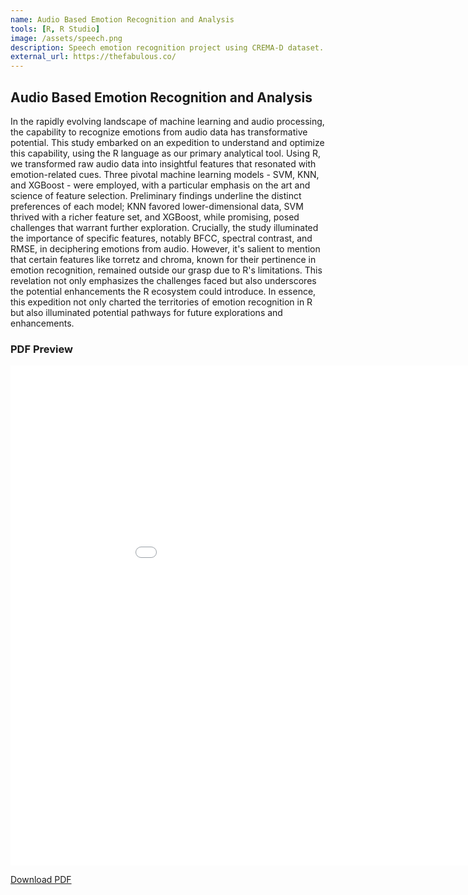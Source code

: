```yaml
---
name: Audio Based Emotion Recognition and Analysis
tools: [R, R Studio]
image: /assets/speech.png
description: Speech emotion recognition project using CREMA-D dataset. 
external_url: https://thefabulous.co/
---
```

<h2>Audio Based Emotion Recognition and Analysis </h2>

In the rapidly evolving landscape of machine learning and audio processing, the capability to recognize emotions from audio data has transformative potential. This study embarked on an expedition to understand and optimize this capability, using the R language as our primary analytical tool. Using R, we transformed raw audio data into insightful features that resonated with emotion-related cues. Three pivotal machine learning models - SVM, KNN, and XGBoost - were employed, with a particular emphasis on the art and science of feature selection.
Preliminary findings underline the distinct preferences of each model; KNN favored lower-dimensional data, SVM thrived with a richer feature set, and XGBoost, while promising, posed challenges that warrant further exploration. Crucially, the study illuminated the importance of specific features, notably BFCC, spectral contrast, and RMSE, in deciphering emotions from audio. However, it's salient to mention that certain features like torretz and chroma, known for their pertinence in emotion recognition, remained outside our grasp due to R's limitations. This revelation not only emphasizes the challenges faced but also underscores the potential enhancements the R ecosystem could introduce.
In essence, this expedition not only charted the territories of emotion recognition in R but also illuminated potential pathways for future explorations and enhancements.

<div>
    <h3>PDF Preview</h3>
    <iframe src="/assets/files/Speech.pdf" width="1000" height="800" style="border: none;"></iframe>
    <p><a href="/assets/files/Speech.pdf" download="SER_Umaid.pdf">Download PDF</a></p>
</div>
